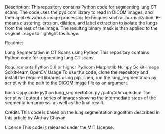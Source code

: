 Description: This repository contains Python code for segmenting lung CT scans. The code uses the pydicom library to read in DICOM images, and then applies various image processing techniques such as normalization, K-means clustering, erosion, dilation, and label extraction to isolate the lungs from the rest of the image. The resulting binary mask is then applied to the original image to highlight the lungs.

Readme:

Lung Segmentation in CT Scans using Python
This repository contains Python code for segmenting lung CT scans.

Requirements
Python 3.6 or higher
Pydicom
Matplotlib
Numpy
Scikit-image
Scikit-learn
OpenCV
Usage
To use this code, clone the repository and install the required libraries using pip. Then, run the lung_segmentation.py script with the path to the DICOM image file as an argument.

bash
Copy code
python lung_segmentation.py /path/to/image.dcm
The script will output a series of images showing the intermediate steps of the segmentation process, as well as the final result.

Credits
This code is based on the lung segmentation algorithm described in this article by Akshay Chavan.

License
This code is released under the MIT License.
